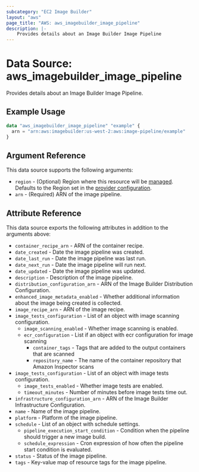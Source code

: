 ```yaml
---
subcategory: "EC2 Image Builder"
layout: "aws"
page_title: "AWS: aws_imagebuilder_image_pipeline"
description: |-
    Provides details about an Image Builder Image Pipeline
---
```


# Data Source: aws_imagebuilder_image_pipeline

Provides details about an Image Builder Image Pipeline.

## Example Usage

```terraform
data "aws_imagebuilder_image_pipeline" "example" {
  arn = "arn:aws:imagebuilder:us-west-2:aws:image-pipeline/example"
}
```

## Argument Reference

This data source supports the following arguments:

* `region` - (Optional) Region where this resource will be [managed](https://docs.aws.amazon.com/general/latest/gr/rande.html#regional-endpoints). Defaults to the Region set in the [provider configuration](https://registry.terraform.io/providers/hashicorp/aws/latest/docs#aws-configuration-reference).
* `arn` - (Required) ARN of the image pipeline.

## Attribute Reference

This data source exports the following attributes in addition to the arguments above:

* `container_recipe_arn` - ARN of the container recipe.
* `date_created` - Date the image pipeline was created.
* `date_last_run` - Date the image pipeline was last run.
* `date_next_run` - Date the image pipeline will run next.
* `date_updated` - Date the image pipeline was updated.
* `description` - Description of the image pipeline.
* `distribution_configuration_arn` - ARN of the Image Builder Distribution Configuration.
* `enhanced_image_metadata_enabled` - Whether additional information about the image being created is collected.
* `image_recipe_arn` - ARN of the image recipe.
* `image_tests_configuration` - List of an object with image scanning configuration.
    * `image_scanning_enabled`  - Whether image scanning is enabled.
    * `ecr_configuration`  - List if an object with ecr configuration for image scanning
        * `container_tags`  - Tags that are added to the output containers that are scanned
        * `repository_name`  - The name of the container repository that Amazon Inspector scans
* `image_tests_configuration` - List of an object with image tests configuration.
    * `image_tests_enabled` - Whether image tests are enabled.
    * `timeout_minutes` - Number of minutes before image tests time out.
* `infrastructure_configuration_arn` - ARN of the Image Builder Infrastructure Configuration.
* `name` - Name of the image pipeline.
* `platform` - Platform of the image pipeline.
* `schedule` - List of an object with schedule settings.
    * `pipeline_execution_start_condition` - Condition when the pipeline should trigger a new image build.
    * `schedule_expression` - Cron expression of how often the pipeline start condition is evaluated.
* `status` - Status of the image pipeline.
* `tags` - Key-value map of resource tags for the image pipeline.
